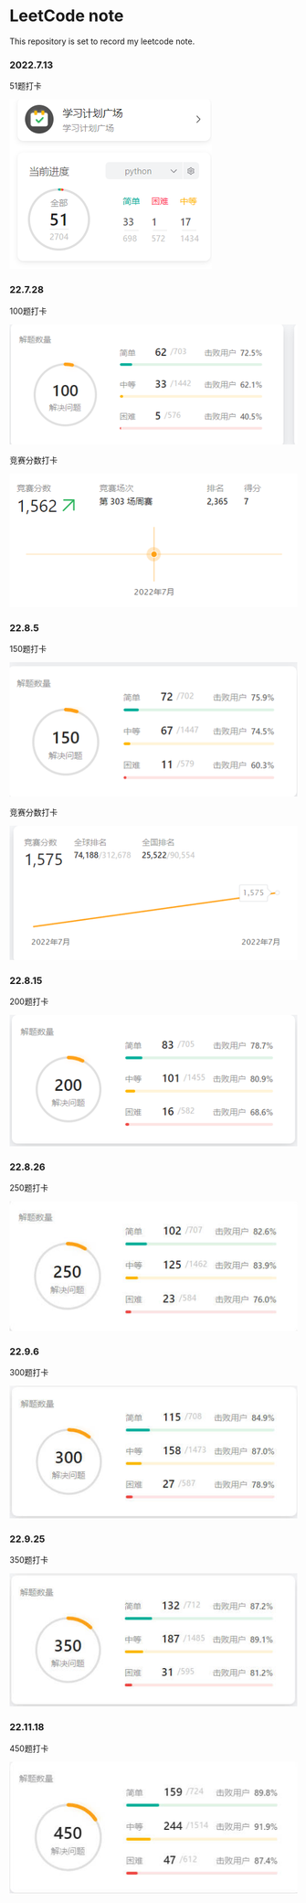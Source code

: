 # LeetCode note

This repository is set to record my leetcode note.

### 2022.7.13

51题打卡

 ![image-20220728223947144.png](https://github.com/M-Downey/LeetCodeNote/blob/master/assets/image-20220728223947144.png?raw=true)

### 22.7.28

100题打卡

 ![image-20220728224035449.png](https://github.com/M-Downey/LeetCodeNote/blob/master/assets/image-20220728224035449.png?raw=true)

竞赛分数打卡

 ![image-20220728224131458.png](https://github.com/M-Downey/LeetCodeNote/blob/master/assets/image-20220728224131458.png?raw=true)

### 22.8.5

150题打卡

 ![image-20220805231054436.png](https://github.com/M-Downey/LeetCodeNote/blob/master/assets/image-20220805231054436.png?raw=true)

竞赛分数打卡

 ![image-20220805231023177.png](https://github.com/M-Downey/LeetCodeNote/blob/master/assets/image-20220805231023177.png?raw=true)

### 22.8.15

200题打卡

 ![image-20220815143739826.png](https://github.com/M-Downey/LeetCodeNote/blob/master/assets/image-20220815143739826.png?raw=true)

### 22.8.26

250题打卡

 ![Snipaste_2022-08-26_21-12-40.jpg](https://github.com/M-Downey/LeetCodeNote/blob/master/assets/Snipaste_2022-08-26_21-12-40.jpg?raw=true)

### 22.9.6

300题打卡

 ![Snipaste_2022-09-06_11-03-23.jpg](https://github.com/M-Downey/LeetCodeNote/blob/master/assets/Snipaste_2022-09-06_11-03-23.jpg?raw=true)

### 22.9.25

350题打卡

 ![](https://github.com/M-Downey/LeetCodeNote/blob/master/assets/Snipaste_2022-09-25_15-24-26.jpg?raw=true)

### 22.11.18

450题打卡

 ![Snipaste_2022-11-18_19-49-48.jpg](https://github.com/M-Downey/LeetCodeNote/blob/master/assets/Snipaste_2022-11-18_19-49-48.jpg?raw=true)
